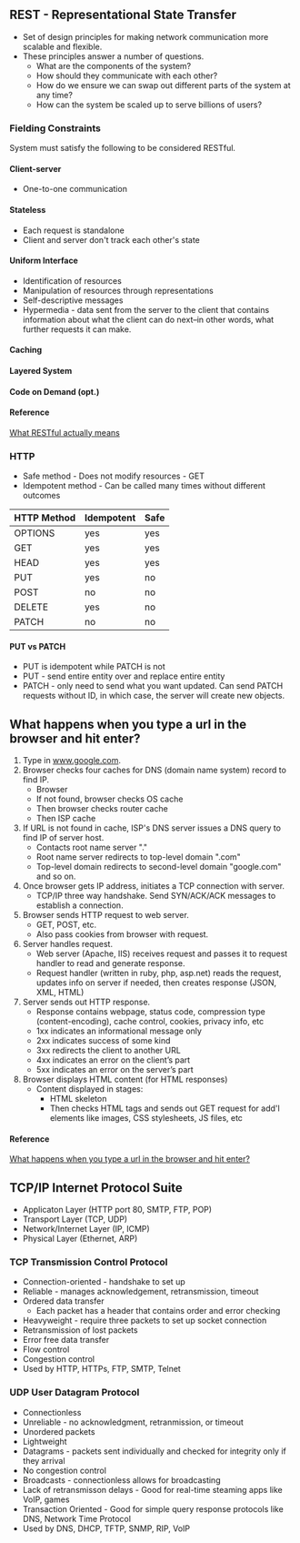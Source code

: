 ## REST - Representational State Transfer
- Set of design principles for making network communication more scalable and flexible. 
- These principles answer a number of questions. 
    - What are the components of the system? 
    - How should they communicate with each other? 
    - How do we ensure we can swap out different parts of the system at any time? 
    - How can the system be scaled up to serve billions of users?

### Fielding Constraints
System must satisfy the following to be considered RESTful.
#### Client-server
- One-to-one communication
#### Stateless
- Each request is standalone
- Client and server don't track each other's state
#### Uniform Interface
- Identification of resources
- Manipulation of resources through representations
- Self-descriptive messages
- Hypermedia - data sent from the server to the client that contains information about what the client can do next–in other words, what further requests it can make.
#### Caching
#### Layered System
#### Code on Demand (opt.)

#### Reference
[What RESTful actually means](https://codewords.recurse.com/issues/five/what-restful-actually-means)

### HTTP
- Safe method - Does not modify resources
      - GET
- Idempotent method - Can be called many times without different outcomes

HTTP Method | Idempotent| Safe
----------- | --------- | ---- 
OPTIONS |	yes  |	yes
GET	| yes |	yes
HEAD |	yes	| yes
PUT	| yes	 | no
POST |	no |	no
DELETE	| yes |	no
PATCH	| no	| no

#### PUT vs PATCH
- PUT is idempotent while PATCH is not
- PUT - send entire entity over and replace entire entity
- PATCH - only need to send what you want updated. Can send PATCH requests without ID, in which case, the server will create new objects.

## What happens when you type a url in the browser and hit enter?
1. Type in www.google.com.
2. Browser checks four caches for DNS (domain name system) record to find IP.
    - Browser
    - If not found, browser checks OS cache 
    - Then browser checks router cache 
    - Then ISP cache
3. If URL is not found in cache, ISP's DNS server issues a DNS query to find IP of server host.
    - Contacts root name server "."
    - Root name server redirects to top-level domain ".com"
    - Top-level domain redirects to second-level domain "google.com" and so on.
4. Once browser gets IP address, initiates a TCP connection with server.
    - TCP/IP three way handshake. Send SYN/ACK/ACK messages to establish a connection.
5. Browser sends HTTP request to web server.
    - GET, POST, etc.
    - Also pass cookies from browser with request.
6. Server handles request.
    - Web server (Apache, IIS) receives request and passes it to request handler to read and generate response.
    - Request handler (written in ruby, php, asp.net) reads the request, updates info on server if needed, then creates response (JSON, XML, HTML)
7. Server sends out HTTP response.
    - Response contains webpage, status code, compression type (content-encoding), cache control, cookies, privacy info, etc
    - 1xx indicates an informational message only
    - 2xx indicates success of some kind
    - 3xx redirects the client to another URL
    - 4xx indicates an error on the client’s part
    - 5xx indicates an error on the server’s part
8. Browser displays HTML content (for HTML responses)
    - Content displayed in stages:
        - HTML skeleton
        - Then checks HTML tags and sends out GET request for add'l elements like images, CSS stylesheets, JS files, etc 
        
#### Reference
[What happens when you type a url in the browser and hit enter?](https://medium.com/@maneesha.wijesinghe1/what-happens-when-you-type-an-url-in-the-browser-and-press-enter-bb0aa2449c1a)

## TCP/IP Internet Protocol Suite
- Applicaton Layer (HTTP port 80, SMTP, FTP, POP)
- Transport Layer (TCP, UDP)
- Network/Internet Layer (IP, ICMP)
- Physical Layer (Ethernet, ARP)

### TCP Transmission Control Protocol
- Connection-oriented - handshake to set up
- Reliable  - manages acknowledgement, retransmission, timeout
- Ordered data transfer 
    - Each packet has a header that contains order and error checking
- Heavyweight - require three packets to set up socket connection
- Retransmission of lost packets
- Error free data transfer
- Flow control
- Congestion control
- Used by HTTP, HTTPs, FTP, SMTP, Telnet

### UDP User Datagram Protocol
- Connectionless
- Unreliable - no acknowledgment, retranmission, or timeout
- Unordered packets
- Lightweight
- Datagrams - packets sent individually and checked for integrity only if they arrival
- No congestion control
- Broadcasts - connectionless allows for broadcasting
- Lack of retransmisson delays - Good for real-time steaming apps like VoIP, games
- Transaction Oriented - Good for simple query response protocols like DNS, Network Time Protocol
- Used by DNS, DHCP, TFTP, SNMP, RIP, VoIP



  
